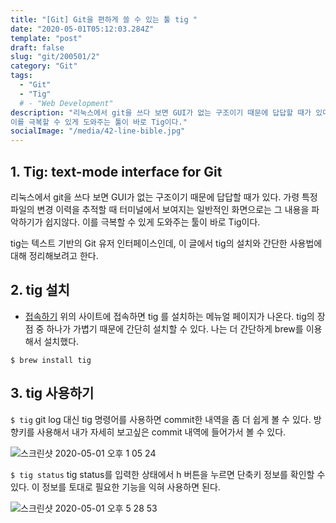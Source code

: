 ```yaml
---
title: "[Git] Git을 편하게 쓸 수 있는 툴 tig "
date: "2020-05-01T05:12:03.284Z"
template: "post"
draft: false
slug: "git/200501/2"
category: "Git"
tags:
  - "Git"
  - "Tig"
  # - "Web Development"
description: "리눅스에서 git을 쓰다 보면 GUI가 없는 구조이기 때문에 답답할 때가 있다. 가령 특정 파일의 변경 이력을 추적할 때 터미널에서 보여지는 일반적인 화면으로는 그 내용을 파악하기가 쉽지않다.
이를 극복할 수 있게 도와주는 툴이 바로 Tig이다."
socialImage: "/media/42-line-bible.jpg"
---
```


<!-- - [The first transition](#the-first-transition)
- [The digital age](#the-digital-age)
- [Loss of humanity through transitions](#loss-of-humanity-through-transitions)
- [Chasing perfection](#chasing-perfection) -->

## 1. Tig: text-mode interface for Git

리눅스에서 git을 쓰다 보면 GUI가 없는 구조이기 때문에 답답할 때가 있다. 가령 특정 파일의 변경 이력을 추적할 때 터미널에서 보여지는 일반적인 화면으로는 그 내용을 파악하기가 쉽지않다.
이를 극복할 수 있게 도와주는 툴이 바로 Tig이다.

tig는 텍스트 기반의 Git 유저 인터페이스인데, 이 글에서 tig의 설치와 간단한 사용법에 대해 정리해보려고 한다.

## 2. tig 설치

- [접속하기](https://jonas.github.io/tig/)
  위의 사이트에 접속하면 tig 를 설치하는 메뉴얼 페이지가 나온다. tig의 장점 중 하나가 가볍기 때문에 간단히 설치할 수 있다. 나는 더 간단하게 brew를 이용해서 설치했다.

`$ brew install tig`

## 3. tig 사용하기

`$ tig`
git log 대신 tig 명령어를 사용하면 commit한 내역을 좀 더 쉽게 볼 수 있다.
방향키를 사용해서 내가 자세히 보고싶은 commit 내역에 들어가서 볼 수 있다.

![스크린샷 2020-05-01 오후 1 05 24](https://user-images.githubusercontent.com/60246689/80792708-1fba8f80-8bd0-11ea-9997-271ad66cbfb1.png)

`$ tig status`
tig status를 입력한 상태에서 h 버튼을 누르면 단축키 정보를 확인할 수 있다. 이 정보를 토대로 필요한 기능을 익혀 사용하면 된다.

![스크린샷 2020-05-01 오후 5 28 53](https://user-images.githubusercontent.com/60246689/80793144-462cfa80-8bd1-11ea-8e0b-3d944a1541b5.png)

<!-- _Originally published by [Matej Latin](http://matejlatin.co.uk/) on [Medium](https://medium.com/design-notes/humane-typography-in-the-digital-age-9bd5c16199bd?ref=webdesignernews.com#.lygo82z0x)._ -->

